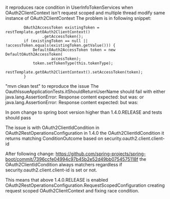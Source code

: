 it reproduces race condition in UserInfoTokenServices when OAuth2ClientContext isn't request scoped and multiple thread modify same instance of OAuth2ClientContext
The problem is in following snippet:


			OAuth2AccessToken existingToken = restTemplate.getOAuth2ClientContext()
					.getAccessToken();
			if (existingToken == null || !accessToken.equals(existingToken.getValue())) {
				DefaultOAuth2AccessToken token = new DefaultOAuth2AccessToken(
						accessToken);
				token.setTokenType(this.tokenType);
				restTemplate.getOAuth2ClientContext().setAccessToken(token);
			}

"mvn clean test" to reproduce the issue
The OauthIssueApplicationTests.itShouldReturnUserName should fail with either 
java.lang.AssertionError: Response content expected:<Aldis> but was:<Bradley>
or
java.lang.AssertionError: Response content expected:<Bradley> but was:<Aldis>

In pom change to spring boot version higher than 1.4.0.RELEASE and tests should pass

The issue is with OAuth2ClientIdCondition in OAuth2RestOperationsConfiguration
in 1.4.0 the OAuth2ClientIdCondition it returns matching ConditionOutcome based on security.oauth2.client.client-id

After following change:
https://github.com/spring-projects/spring-boot/commit/7396ccfe04994c97b45b2e52d49bb0754575118f
the OAuth2ClientIdCondition always matchers regardless if security.oauth2.client.client-id is set or not.

This means that above 1.4.0.RELEASE is enabled OAuth2RestOperationsConfiguration.RequestScopedConfiguration creating request scoped OAuth2ClientContext
and fixing race condition.
